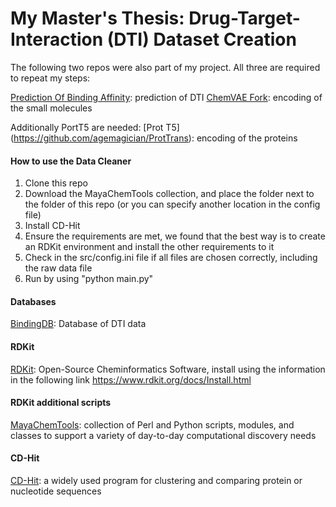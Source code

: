 # My Master's Thesis: Drug-Target-Interaction (DTI) Dataset Creation


The following two repos were also part of my project. All three are required to repeat my steps:

[Prediction Of Binding Affinity](https://github.com/Lanorius/binding-affinity-prediction): prediction of DTI
[ChemVAE Fork](https://github.com/Lanorius/chemical_vae): encoding of the small molecules

Additionally PortT5 are needed:
[Prot T5] (https://github.com/agemagician/ProtTrans): encoding of the proteins


#### How to use the Data Cleaner
1. Clone this repo
2. Download the MayaChemTools collection, and place the folder next to the folder of this repo (or you can specify another location in the config file)
3. Install CD-Hit
4. Ensure the requirements are met, we found that the best way is to create an RDKit environment and install the other requirements to it
5. Check in the src/config.ini file if all files are chosen correctly, including the raw data file
6. Run by using "python main.py"

#### Databases

[BindingDB](https://www.bindingdb.org/bind/index.jsp): Database of DTI data

#### RDKit

[RDKit](https://www.rdkit.org/): Open-Source Cheminformatics Software, install using the information in the following link https://www.rdkit.org/docs/Install.html

#### RDKit additional scripts

[MayaChemTools](http://www.mayachemtools.org/): collection of Perl and Python scripts, modules, and classes to support a variety of day-to-day computational discovery needs

#### CD-Hit

[CD-Hit](http://cd-hit.org): a widely used program for clustering and comparing protein or nucleotide sequences
